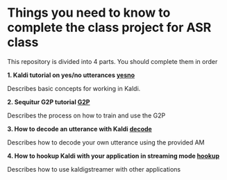 # Things you need to know to complete the class project for ASR class

This repository is divided into 4 parts. You should complete them in order

**1. Kaldi tutorial on yes/no utterances [yesno](yesnotutorial)**

Describes basic concepts for working in Kaldi.

**2. Sequitur G2P tutorial [G2P](g2p)**

Describes the process on how to train and use the G2P

**3. How to decode an utterance with Kaldi [decode](scripts)**

Describes how to decode your own utterance using the provided AM

**4. How to hookup Kaldi with your application in streaming mode [hookup](hookup)**

Describes how to use kaldigstreamer with other applications
